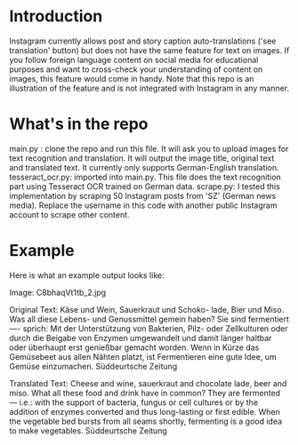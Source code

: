 # Introduction
Instagram currently allows post and story caption auto-translations ('see translation' button) but does not have the same feature for text on images. If you follow foreign language content on social media for educational purposes and want to cross-check your understanding of content on images, this feature would come in handy. Note that this repo is an illustration of the feature and is not integrated with Instagram in any manner. 

# What's in the repo 
main.py : clone the repo and run this file. It will ask you to upload images for text recognition and translation. It will output the image title, original text and translated text. It currently only supports German-English translation. 
tesseract_ocr.py: imported into main.py. This file does the text recognition part using Tesseract OCR trained on German data. 
scrape.py: I tested this implementation by scraping 50 Instagram posts from 'SZ' (German news media). Replace the username in this code with another public Instagram account to scrape other content. 

# Example 
Here is what an example output looks like:

Image: C8bhaqVt1tb_2.jpg

Original Text: Käse und Wein, Sauerkraut und Schoko-
lade, Bier und Miso. Was all diese Lebens-
und Genussmittel gemein haben?
Sie sind fermentiert —- sprich: Mit der
Unterstützung von Bakterien, Pilz- oder
Zellkulturen oder durch die Beigabe von
Enzymen umgewandelt und damit länger
haltbar oder überhaupt erst genießbar
gemacht worden.
Wenn in Kürze das Gemüsebeet aus allen
Nähten platzt, ist Fermentieren eine gute
Idee, um Gemüse einzumachen.
Süddeurtsche Zeitung

Translated Text: Cheese and wine, sauerkraut and chocolate lade, beer and miso. What all these food and drink have in common? They are fermented — i.e.: with the support of bacteria, fungus or cell cultures or by the addition of enzymes converted and thus long-lasting or first edible. When the vegetable bed bursts from all seams shortly, fermenting is a good idea to make vegetables. Süddeurtsche Zeitung
